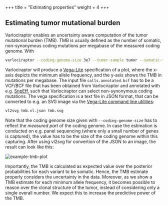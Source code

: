 +++
title = "Estimating properties"
weight = 4
+++

## Estimating tumor mutational burden

Varlociraptor enables an uncertainty aware computation of the tumor mutational burden (TMB).
TMB is usually defined as the number of somatic, non-synonymous coding mutations per megabase of the measured coding genome.
With

```bash
varlociraptor --coding-genome-size 3e7 --tumor-sample tumor --somatic-tumor-events SOMATIC_TUMOR < calls.annotated.bcf > tmb.vl.json
```

Varlociraptor will produce a [Vega-Lite](https://vega.github.io/vega-lite) specification of a plot, where the x-axis depicts the 
minimum allele frequency, and the y-axis shows the TMB in mutations per megabase.
The input file `calls.annotated.bcf` has to be a VCF/BCF file that has been obtained from Varlociraptor and annotated with e.g. [SnpEff](http://snpeff.sourceforge.net), such that Varlociraptor can select non-synonymous coding mutations.
The vega specification is a text file in JSON format, that can be converted to e.g. an SVG image via the [Vega-Lite command line utilities](https://anaconda.org/conda-forge/vega-lite-cli):

```bash
vl2svg tmb.vl.json tmb.svg
```

Note that the coding genome size given with `--coding-genome-size` has to reflect the *measured part* of the coding genome.
In case the estimation is conducted on e.g. panel sequencing (where only a small number of genes is captured), the value has 
to be the size of the coding genome within this capturing.
After using vl2svg for convertion of the JSON to an image, the result can look like this:

![example-tmb-plot](../tmb.svg)

Importantly, the TMB is calculated as expected value over the posterior probabilities for each variant to be somatic.
Hence, the TMB estimate properly considers the uncertainty in the data.
Moreover, as we show a TMB estimate for each minimum allele frequency, it becomes possible to reason over the clonal structure 
of the tumor, instead of considering only a single overall number. We expect this to increase the predictive power of
the TMB.
